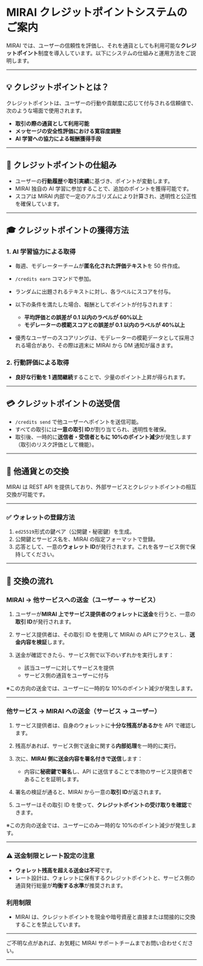 # MIRAI クレジットポイントシステムのご案内

MIRAI では、ユーザーの信頼性を評価し、それを通貨としても利用可能な**クレジットポイント**制度を導入しています。以下にシステムの仕組みと運用方法をご説明します。

---

## 💡 クレジットポイントとは？

クレジットポイントは、ユーザーの行動や貢献度に応じて付与される信頼値で、次のような場面で使用されます。

- **取引の際の通貨として利用可能**
- **メッセージの安全性評価における寛容度調整**
- **AI 学習への協力による報酬獲得手段**

---

## 🔧 クレジットポイントの仕組み

- ユーザーの**行動履歴**や**取引実績**に基づき、ポイントが変動します。
- MIRAI 独自の AI 学習に参加することで、追加のポイントを獲得可能です。
- スコアは MIRAI 内部で一定のアルゴリズムにより計算され、透明性と公正性を確保しています。

---

## 🎓 クレジットポイントの獲得方法

### 1. AI 学習協力による取得

- 毎週、モデレーターチームが**匿名化された評価テキスト**を 50 件作成。

- `/credits earn` コマンドで参加。

- ランダムに出題されるテキストに対し、各ラベルにスコアを付与。

- 以下の条件を満たした場合、報酬としてポイントが付与されます：

  - **平均評価との誤差が 0.1 以内のラベルが 60%以上**
  - **モデレーターの模範スコアとの誤差が 0.1 以内のラベルが 40%以上**

- 優秀なユーザーのスコアリングは、モデレーターの模範データとして採用される場合があり、その際は週末に MIRAI から DM 通知が届きます。

### 2. 行動評価による取得

- **良好な行動を 1 週間継続**することで、少量のポイント上昇が得られます。

---

## 💳 クレジットポイントの送受信

- `/credits send` で他ユーザーへポイントを送信可能。
- すべての取引には**一意の取引 ID**が割り当てられ、透明性を確保。
- 取引後、一時的に**送信者・受信者ともに 10%のポイント減少**が発生します（取引のリスク評価として機能）。

---

## 🔄 他通貨との交換

MIRAI は REST API を提供しており、外部サービスとクレジットポイントの相互交換が可能です。

---

### ✅ ウォレットの登録方法

1. `ed25519`形式の鍵ペア（公開鍵・秘密鍵）を生成。
2. 公開鍵とサービス名を、MIRAI の指定フォーマットで登録。
3. 応答として、一意の**ウォレット ID**が発行されます。これを各サービス側で保持してください。

---

## 🔁 交換の流れ

### MIRAI → 他サービスへの送金（ユーザー → サービス）

1. ユーザーが**MIRAI 上でサービス提供者のウォレットに送金**を行うと、一意の**取引 ID**が発行されます。
2. サービス提供者は、その取引 ID を使用して MIRAI の API にアクセスし、**送金内容を検証**します。
3. 送金が確認できたら、サービス側で以下のいずれかを実行します：

   - 該当ユーザーに対してサービスを提供
   - サービス側の通貨をユーザーに付与

※この方向の送金では、ユーザーに一時的な 10%のポイント減少が発生します。

---

### 他サービス → MIRAI への送金（サービス → ユーザー）

1. サービス提供者は、自身のウォレットに**十分な残高があるか**を API で確認します。
2. 残高があれば、サービス側で送金に関する**内部処理**を一時的に実行。
3. 次に、**MIRAI 側に送金内容を署名付きで送信**します：

   - 内容に**秘密鍵で署名**し、API に送信することで本物のサービス提供者であることを証明します。

4. 署名の検証が通ると、MIRAI から一意の**取引 ID**が返されます。
5. ユーザーはその取引 ID を使って、**クレジットポイントの受け取りを確認**できます。

※この方向の送金では、ユーザーにのみ一時的な 10%のポイント減少が発生します。

---

### ⚠️ 送金制限とレート設定の注意

- **ウォレット残高を超える送金は不可**です。
- レート設計は、ウォレットに保有するクレジットポイントと、サービス側の通貨発行総量が**均衡する水準**が推奨されます。

### 利用制限

- MIRAI は、クレジットポイントを現金や暗号資産と直接または間接的に交換することを禁止しています。

---

ご不明な点があれば、お気軽に MIRAI サポートチームまでお問い合わせください。

---
